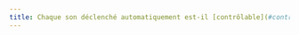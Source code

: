```yaml
---
title: Chaque son déclenché automatiquement est-il [contrôlable](#controle-son-declenche-automatiquement) par l’utilisateur ?
---
```

